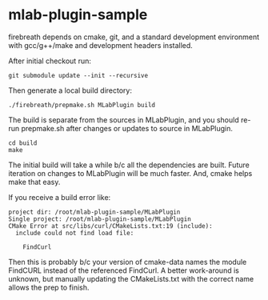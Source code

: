 mlab-plugin-sample
==================

firebreath depends on cmake, git, and a standard development environment with
gcc/g++/make and development headers installed.

After initial checkout run:

    git submodule update --init --recursive

Then generate a local build directory:

    ./firebreath/prepmake.sh MLabPlugin build

The build is separate from the sources in MLabPlugin, and you should re-run
prepmake.sh after changes or updates to source in MLabPlugin.

    cd build
    make

The initial build will take a while b/c all the dependencies are built.  Future
iteration on changes to MLabPlugin will be much faster. And, cmake helps make
that easy.

If you receive a build error like:

    project dir: /root/mlab-plugin-sample/MLabPlugin
    Single project: /root/mlab-plugin-sample/MLabPlugin
    CMake Error at src/libs/curl/CMakeLists.txt:19 (include):
      include could not find load file:

        FindCurl

Then this is probably b/c your version of cmake-data names the module FindCURL
instead of the referenced FindCurl.  A better work-around is unknown, but
manually updating the CMakeLists.txt with the correct name allows the prep to
finish.
